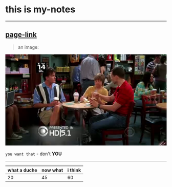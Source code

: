 # this is my-notes
---
[page-link](https://github.com/TheLazyDog/my-notes/tree/gh-pages)
---
> an image:

<img src="./1.png"><br>

`you want that` - don't __YOU__

---

| what a duche | now what | i think |
| ------------ | -------- | ------- |
|    20        |   45     |   60    |
